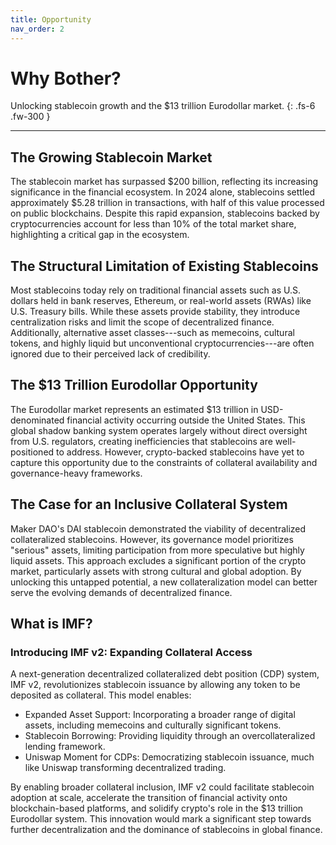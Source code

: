 ```yaml
---
title: Opportunity
nav_order: 2
---
```


# Why Bother?

Unlocking stablecoin growth and the $13 trillion Eurodollar market.
{: .fs-6 .fw-300 }

---

## The Growing Stablecoin Market

The stablecoin market has surpassed $200 billion, reflecting its increasing significance in the financial ecosystem. In 2024 alone, stablecoins settled approximately $5.28 trillion in transactions, with half of this value processed on public blockchains. Despite this rapid expansion, stablecoins backed by cryptocurrencies account for less than 10% of the total market share, highlighting a critical gap in the ecosystem.

## The Structural Limitation of Existing Stablecoins

Most stablecoins today rely on traditional financial assets such as U.S. dollars held in bank reserves, Ethereum, or real-world assets (RWAs) like U.S. Treasury bills. While these assets provide stability, they introduce centralization risks and limit the scope of decentralized finance. Additionally, alternative asset classes---such as memecoins, cultural tokens, and highly liquid but unconventional cryptocurrencies---are often ignored due to their perceived lack of credibility.

## The $13 Trillion Eurodollar Opportunity

The Eurodollar market represents an estimated $13 trillion in USD-denominated financial activity occurring outside the United States. This global shadow banking system operates largely without direct oversight from U.S. regulators, creating inefficiencies that stablecoins are well-positioned to address. However, crypto-backed stablecoins have yet to capture this opportunity due to the constraints of collateral availability and governance-heavy frameworks.

## The Case for an Inclusive Collateral System

Maker DAO's DAI stablecoin demonstrated the viability of decentralized collateralized stablecoins. However, its governance model prioritizes "serious" assets, limiting participation from more speculative but highly liquid assets. This approach excludes a significant portion of the crypto market, particularly assets with strong cultural and global adoption. By unlocking this untapped potential, a new collateralization model can better serve the evolving demands of decentralized finance.

## What is IMF?

### Introducing IMF v2: Expanding Collateral Access

A next-generation decentralized collateralized debt position (CDP) system, IMF v2, revolutionizes stablecoin issuance by allowing any token to be deposited as collateral. This model enables:

- Expanded Asset Support: Incorporating a broader range of digital assets, including memecoins and culturally significant tokens.
- Stablecoin Borrowing: Providing liquidity through an overcollateralized lending framework.
- Uniswap Moment for CDPs: Democratizing stablecoin issuance, much like Uniswap transforming decentralized trading.

By enabling broader collateral inclusion, IMF v2 could facilitate stablecoin adoption at scale, accelerate the transition of financial activity onto blockchain-based platforms, and solidify crypto's role in the $13 trillion Eurodollar system. This innovation would mark a significant step towards further decentralization and the dominance of stablecoins in global finance.